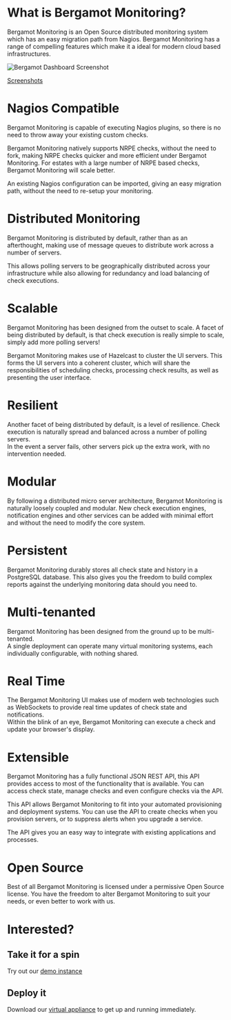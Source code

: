 # What is Bergamot Monitoring?

Bergamot Monitoring is an Open Source distributed monitoring system which has an
easy migration path from Nagios.  Bergamot Monitoring has a range of compelling 
features which make it a ideal for modern cloud based infrastructures.

![Bergamot Dashboard Screenshot](/images/dashboard_sample.png)

[Screenshots](/screenshots)

# Nagios Compatible

Bergamot Monitoring is capable of executing Nagios plugins, so there is no need 
to throw away your existing custom checks.

Bergamot Monitoring natively supports NRPE checks, without the need to fork, 
making NRPE checks quicker and more efficient under Bergamot Monitoring.  For 
estates with a large number of NRPE based checks, Bergamot Monitoring will scale 
better.

An existing Nagios configuration can be imported, giving an easy migration path, 
without the need to re-setup your monitoring.

# Distributed Monitoring

Bergamot Monitoring is distributed by default, rather than as an afterthought, 
making use of message queues to distribute work across a number of servers.

This allows polling servers to be geographically distributed across your 
infrastructure while also allowing for redundancy and load balancing of check 
executions.

# Scalable

Bergamot Monitoring has been designed from the outset to scale.  A facet of 
being distributed by default, is that check execution is really simple to 
scale, simply add more polling servers!

Bergamot Monitoring makes use of Hazelcast to cluster the UI servers.  This forms 
the UI servers into a coherent cluster, which will share the responsibilities of 
scheduling checks, processing check results, as well as presenting the user 
interface.

# Resilient

Another facet of being distributed by default, is a level of resilience.  Check 
execution is naturally spread and balanced across a number of polling servers.  
In the event a server fails, other servers pick up the extra work, with no 
intervention needed.

# Modular

By following a distributed micro server architecture, Bergamot Monitoring is 
naturally loosely coupled and modular.  New check execution engines, 
notification engines and other services can be added with minimal effort and 
without the need to modify the core system.

# Persistent

Bergamot Monitoring durably stores all check state and history in a PostgreSQL 
database.  This also gives you the freedom to build complex reports against the 
underlying monitoring data should you need to.

# Multi-tenanted

Bergamot Monitoring has been designed from the ground up to be multi-tenanted.  
A single deployment can operate many virtual monitoring systems, each 
individually configurable, with nothing shared.

# Real Time

The Bergamot Monitoring UI makes use of modern web technologies such as 
WebSockets to provide real time updates of check state and notifications.  
Within the blink of an eye, Bergamot Monitoring can execute a check and update 
your browser's display.

# Extensible

Bergamot Monitoring has a fully functional JSON REST API, this API provides 
access to most of the functionality that is available.  You can access check 
state, manage checks and even configure checks via the API.

This API allows Bergamot Monitoring to fit into your automated provisioning and 
deployment systems.  You can use the API to create checks when you provision 
servers, or to suppress alerts when you upgrade a service.

The API gives you an easy way to integrate with existing applications and 
processes.

# Open Source

Best of all Bergamot Monitoring is licensed under a permissive Open Source 
license.  You have the freedom to alter Bergamot Monitoring to suit your needs, 
or even better to work with us.

# Interested?

## Take it for a spin

Try out our [demo instance](/demo)

## Deploy it

Download our [virtual appliance](/getit) to get up and running immediately.


